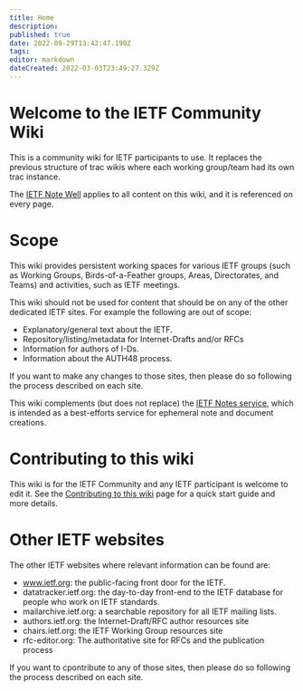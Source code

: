 ```yaml
---
title: Home
description: 
published: true
date: 2022-09-29T13:42:47.190Z
tags: 
editor: markdown
dateCreated: 2022-03-03T23:49:27.329Z
---
```


# Welcome to the IETF Community Wiki
This is a community wiki for IETF participants to use.  It replaces the previous structure of trac wikis where each working group/team had its own trac instance.  

The [IETF Note Well](https://www.ietf.org/about/note-well/) applies to all content on this wiki, and it is referenced on every page.

# Scope

This wiki provides persistent working spaces for various IETF groups (such as Working Groups, Birds-of-a-Feather groups, Areas, Directorates, and Teams) and activities, such as IETF meetings.

This wiki should not be used for content that should be on any of the other dedicated IETF sites.  For example the following are out of scope:
* Explanatory/general text about the IETF.
* Repository/listing/metadata for Internet-Drafts and/or RFCs
* Information for authors of I-Ds.
* Information about the AUTH48 process.

If you want to make any changes to those sites, then please do so following the process described on each site.

This wiki complements (but does not replace) the [IETF Notes service](https://notes.ietf.org), which is intended as a best-efforts service for ephemeral note and document creations.

# Contributing to this wiki
This wiki is for the IETF Community and any IETF participant is welcome to edit it. See the [Contributing to this wiki](/contributing) page for a quick start guide and more details.

# Other IETF websites
The other IETF websites where relevant information can be found are:
* www.ietf.org: the public-facing front door for the IETF.
* datatracker.ietf.org: the day-to-day front-end to the IETF database for people who work on IETF standards.
* mailarchive.ietf.org: a searchable repository for all IETF mailing lists.
* authors.ietf.org: the Internet-Draft/RFC author resources site
* chairs.ietf.org: the IETF Working Group resources site
* rfc-editor.org: The authoritative site for RFCs and the publication process

If you want to cpontribute to any of those sites, then please do so following the process described on each site.

